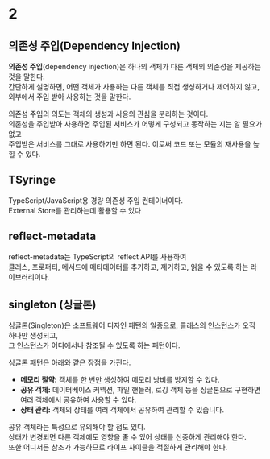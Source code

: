 # 2

## 의존성 주입(Dependency Injection)

**의존성 주입**(dependency injection)은 하나의 객체가 다른 객체의 의존성을 제공하는 것을 말한다.  
간단하게 설명하면, 어떤 객체가 사용하는 다른 객체를 직접 생성하거나 제어하지 않고, 외부에서 주입 받아 사용하는 것을 말한다.

의존성 주입의 의도는 객체의 생성과 사용의 관심을 분리하는 것이다.  
의존성을 주입받아 사용하면 주입된 서비스가 어떻게 구성되고 동작하는 지는 알 필요가 없고  
주입받은 서비스를 그대로 사용하기만 하면 된다. 이로써 코드 또는 모듈의 재사용을 높힐 수 있다.

## TSyringe

TypeScript/JavaScript용 경량 의존성 주입 컨테이너이다.  
External Store를 관리하는데 활용할 수 있다

## reflect-metadata

reflect-metadata는 TypeScript의 reflect API를 사용하여  
클래스, 프로퍼티, 메서드에 메타데이터를 추가하고, 제거하고, 읽을 수 있도록 하는 라이브러리이다.

## singleton (싱글톤)

싱글톤(Singleton)은 소프트웨어 디자인 패턴의 일종으로, 클래스의 인스턴스가 오직 하나만 생성되고,  
그 인스턴스가 어디에서나 참조될 수 있도록 하는 패턴이다.

싱글톤 패턴은 아래와 같은 장점을 가진다.

- **메모리 절약:** 객체를 한 번만 생성하여 메모리 낭비를 방지할 수 있다.
- **공유 객체:** 데이터베이스 커넥션, 파일 핸들러, 로깅 객체 등을 싱글톤으로 구현하면 여러 객체에서 공유하여 사용할 수 있다.
- **상태 관리:** 객체의 상태를 여러 객체에서 공유하여 관리할 수 있습니다.

공유 객체라는 특성으로 유의해야 할 점도 있다.  
상태가 변경되면 다른 객체에도 영향을 줄 수 있어 상태를 신중하게 관리해야 한다.  
또한 어디서든 참조가 가능하므로 라이프 사이클을 적절하게 관리해야 한다.
